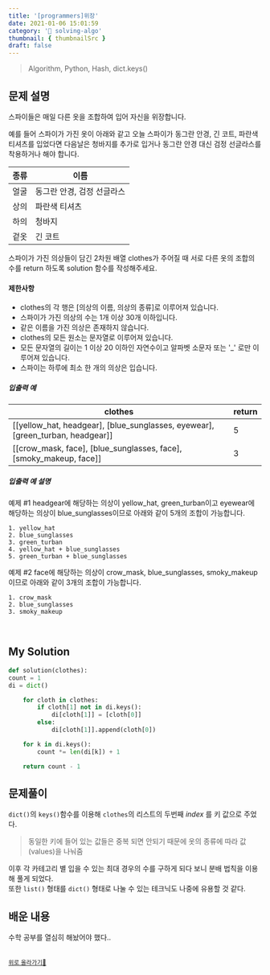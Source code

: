 ```yaml
---
title: '[programmers]위장'
date: 2021-01-06 15:01:59
category: '💯 solving-algo'
thumbnail: { thumbnailSrc }
draft: false
---
```


> Algorithm, Python, Hash, dict.keys()

## 문제 설명

스파이들은 매일 다른 옷을 조합하여 입어 자신을 위장합니다.

예를 들어 스파이가 가진 옷이 아래와 같고 오늘 스파이가 동그란 안경, 긴 코트, 파란색 티셔츠를 입었다면 다음날은 청바지를 추가로 입거나 동그란 안경 대신 검정 선글라스를 착용하거나 해야 합니다.

| 종류 | 이름                       |
| ---- | -------------------------- |
| 얼굴 | 동그란 안경, 검정 선글라스 |
| 상의 | 파란색 티셔츠              |
| 하의 | 청바지                     |
| 겉옷 | 긴 코트                    |

스파이가 가진 의상들이 담긴 2차원 배열 clothes가 주어질 때 서로 다른 옷의 조합의 수를 return 하도록 solution 함수를 작성해주세요.

#### 제한사항

- clothes의 각 행은 [의상의 이름, 의상의 종류]로 이루어져 있습니다.
- 스파이가 가진 의상의 수는 1개 이상 30개 이하입니다.
- 같은 이름을 가진 의상은 존재하지 않습니다.
- clothes의 모든 원소는 문자열로 이루어져 있습니다.
- 모든 문자열의 길이는 1 이상 20 이하인 자연수이고 알파벳 소문자 또는 '\_' 로만 이루어져 있습니다.
- 스파이는 하루에 최소 한 개의 의상은 입습니다.

##### 입출력 예

| clothes                                                                        | return |
| ------------------------------------------------------------------------------ | ------ |
| [[yellow_hat, headgear], [blue_sunglasses, eyewear], [green_turban, headgear]] | 5      |
| [[crow_mask, face], [blue_sunglasses, face], [smoky_makeup, face]]             | 3      |

##### 입출력 예 설명

예제 #1
headgear에 해당하는 의상이 yellow_hat, green_turban이고 eyewear에 해당하는 의상이 blue_sunglasses이므로 아래와 같이 5개의 조합이 가능합니다.

```
1. yellow_hat
2. blue_sunglasses
3. green_turban
4. yellow_hat + blue_sunglasses
5. green_turban + blue_sunglasses
```

예제 #2
face에 해당하는 의상이 crow_mask, blue_sunglasses, smoky_makeup이므로 아래와 같이 3개의 조합이 가능합니다.

```
1. crow_mask
2. blue_sunglasses
3. smoky_makeup
```

<br/>

## My Solution

```python
def solution(clothes):
count = 1
di = dict()

    for cloth in clothes:
        if cloth[1] not in di.keys():
            di[cloth[1]] = [cloth[0]]
        else:
            di[cloth[1]].append(cloth[0])

    for k in di.keys():
        count *= len(di[k]) + 1

    return count - 1

```

## 문제풀이

`dict()`의 `keys()`함수를 이용해 `clothes`의 리스트의 두번째 _index_ 를 키 값으로 주었다.

> 동일한 키에 들어 있는 값들은 중복 되면 안되기 때문에 옷의 종류에 따라 값(values)을 나눠줌

이후 각 카테고리 별 입을 수 있는 최대 경우의 수를 구하게 되다 보니 분배 법칙을 이용해 풀게 되었다.  
또한 `list()` 형태를 `dict()` 형태로 나눌 수 있는 테크닉도 나중에 유용할 것 같다.

## 배운 내용

수학 공부를 열심히 해놨어야 했다..

<br />
<a href='#'><small class='up-button'>위로 올라가기💨</small></a>
<br />
